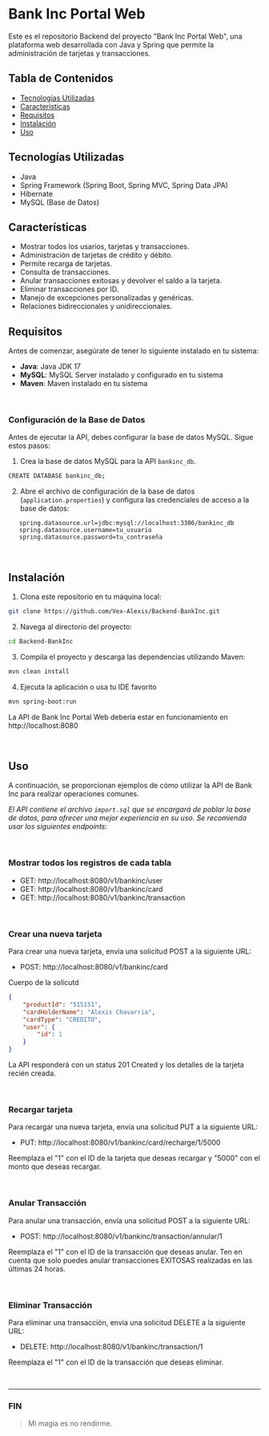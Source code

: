 # Bank Inc Portal Web

Este es el repositorio Backend del proyecto "Bank Inc Portal Web", una plataforma web desarrollada con Java y Spring que permite la administración de tarjetas y transacciones.

## Tabla de Contenidos

- [Tecnologías Utilizadas](#tecnologías)
- [Características](#características)
- [Requisitos](#requisitos)
- [Instalación](#instalación)
- [Uso](#uso)

## Tecnologías Utilizadas

- Java
- Spring Framework (Spring Boot, Spring MVC, Spring Data JPA)
- Hibernate
- MySQL (Base de Datos)


## Características

- Mostrar todos los usarios, tarjetas y transacciones.
- Administración de tarjetas de crédito y débito.
- Permite recarga de tarjetas.
- Consulta de transacciones.
- Anular transacciones exitosas y devolver el saldo a la tarjeta.
- Eliminar transacciones por ID.
- Manejo de excepciones personalizadas y genéricas.
- Relaciones bidireccionales y unidireccionales.

## Requisitos

Antes de comenzar, asegúrate de tener lo siguiente instalado en tu sistema:
- **Java**: Java JDK 17
- **MySQL**: MySQL Server instalado y configurado en tu sistema
- **Maven**: Maven instalado en tu sistema

<br> <!-- Este es un salto de línea -->

### Configuración de la Base de Datos

Antes de ejecutar la API, debes configurar la base de datos MySQL. Sigue estos pasos:
1. Crea la base de datos MySQL para la API `bankinc_db`.
```bash
CREATE DATABASE bankinc_db;
```
2. Abre el archivo de configuración de la base de datos (`application.properties`) y configura las credenciales de acceso a la base de datos:

```properties
   spring.datasource.url=jdbc:mysql://localhost:3306/bankinc_db
   spring.datasource.username=tu_usuario
   spring.datasource.password=tu_contraseña
```
<br> <!-- Este es un salto de línea -->

## Instalación

1. Clona este repositorio en tu máquina local:
```bash
git clone https://github.com/Vex-Alexis/Backend-BankInc.git
```

2. Navega al directorio del proyecto:
```bash
cd Backend-BankInc
```

3. Compila el proyecto y descarga las dependencias utilizando Maven:
```bash
mvn clean install
```

4. Ejecuta la aplicación o usa tu IDE favorito
```bash
mvn spring-boot:run
```
La API de Bank Inc Portal Web debería estar en funcionamiento en http://localhost:8080

<br> <!-- Este es un salto de línea -->

## Uso

A continuación, se proporcionan ejemplos de cómo utilizar la API de Bank Inc para realizar operaciones comunes.

*El API contiene el archivo `import.sql` que se encargará de poblar la base de datos, para ofrecer una mejor experiencia en su uso. Se recomienda usar los siguientes endpoints:*

<br> <!-- Este es un salto de línea -->

### Mostrar todos los registros de cada tabla

- GET: http://localhost:8080/v1/bankinc/user
- GET: http://localhost:8080/v1/bankinc/card
- GET: http://localhost:8080/v1/bankinc/transaction

<br> <!-- Este es un salto de línea -->

### Crear una nueva tarjeta

Para crear una nueva tarjeta, envía una solicitud POST a la siguiente URL:

- POST: http://localhost:8080/v1/bankinc/card

Cuerpo de la solicutd

```json
{
    "productId": "515151",
    "cardHolderName": "Alexis Chavarria",
    "cardType": "CREDITO",
    "user": {
        "id": 1
    }
}
```
La API responderá con un status 201 Created y los detalles de la tarjeta recién creada.

<br> <!-- Este es un salto de línea -->

### Recargar tarjeta

Para recargar una nueva tarjeta, envía una solicitud PUT a la siguiente URL:

- PUT: http://localhost:8080/v1/bankinc/card/recharge/1/5000

Reemplaza el "1" con el ID de la tarjeta que deseas recargar y "5000" con el monto que deseas recargar.

<br> <!-- Este es un salto de línea -->

### Anular Transacción

Para anular una transacción, envía una solicitud POST a la siguiente URL:

- POST: http://localhost:8080/v1/bankinc/transaction/annular/1

Reemplaza el "1" con el ID de la transacción que deseas anular. Ten en cuenta que solo puedes anular transacciones EXITOSAS realizadas en las últimas 24 horas.

<br> <!-- Este es un salto de línea -->

### Eliminar Transacción

Para eliminar una transacción, envía una solicitud DELETE a la siguiente URL:

- DELETE: http://localhost:8080/v1/bankinc/transaction/1

Reemplaza el "1" con el ID de la transacción que deseas eliminar.

<br> <!-- Este es un salto de línea -->

---

### **FIN**
> Mi magia es no rendirme.





















